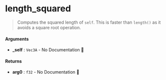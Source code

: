 # length\_squared

>  Computes the squared length of `self`.
>  This is faster than `length()` as it avoids a square root operation.

#### Arguments

- **\_self** : `Vec3A` \- No Documentation 🚧

#### Returns

- **arg0** : `f32` \- No Documentation 🚧